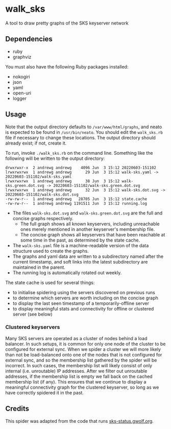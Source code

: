 # walk_sks

A tool to draw pretty graphs of the SKS keyserver network

## Dependencies

* ruby
* graphviz

You must also have the following Ruby packages installed:

* nokogiri
* json
* yaml
* open-uri
* logger

## Usage

Note that the output directory defaults to `/var/www/html/graphs`, and neato is expected to be found in `/usr/bin/neato`.
You should edit the `walk_sks.rb` file if necessary to change these locations.
The output directory should already exist; if not, create it.

To run, invoke `./walk_sks.rb` on the command line.
Something like the following will be written to the output directory:

```
drwxrwxr-x  2 andrewg andrewg    4096 Jun  3 15:12 20220603-151102
lrwxrwxrwx  1 andrewg andrewg      29 Jun  3 15:12 walk-sks.yaml -> 20220603-151102/walk-sks.yaml
lrwxrwxrwx  1 andrewg andrewg      38 Jun  3 15:12 walk-sks.green.dot.svg -> 20220603-151102/walk-sks.green.dot.svg
lrwxrwxrwx  1 andrewg andrewg      32 Jun  3 15:12 walk-sks.dot.svg -> 20220603-151102/walk-sks.dot.svg
-rw-rw-r--  1 andrewg andrewg   28705 Jun  3 15:12 state.cache
-rw-rw-r--  1 andrewg andrewg 1191511 Jun  3 15:12 running.log
```

* The files `walk-sks.dot.svg` and `walk-sks.green.dot.svg` are the full and concise graphs respectively.
	* The full graph shows all known keyservers, including unreachable ones merely mentioned in another keyserver's membership file.
	* The concise graph shows all keyservers that have been reachable at some time in the past, as determined by the state cache.
* The `walk-sks.yaml` file is a machine-readable version of the data structure used to create the graphs.
* The graphs and yaml data are written to a subdirectory named after the current timestamp, and soft links into the latest subdirectory are maintained in the parent.
* The running log is automatically rotated out weekly.

The state cache is used for several things:

* to initialise spidering using the servers discovered on previous runs
* to determine which servers are worth including on the concise graph
* to display the last seen timestamp of a temporarily-offline server
* to display meaningful stats and connectivity for offline or clustered server (see below)

### Clustered keyservers

Many SKS servers are operated as a cluster of nodes behind a load balancer.
In such setups, it is common for only one node of the cluster to be configured for external sync.
When we spider a cluster we will more likely than not be load-balanced onto one of the nodes that is not configured for external sync, and so the membership list gathered by the spider will be incorrect.
In such cases, the membership list will likely consist of only internal (i.e. unroutable) IP addresses.
After we filter out unroutable addresses, if the membership list is empty we fall back on the cached membership list (if any).
This ensures that we continue to display a meaningful connectivity graph for the clustered keyserver, so long as we have correctly spidered it in the past.

## Credits

This spider was adapted from the code that runs <a href="https://sks-status.gwolf.org">sks-status.gwolf.org</a>.

